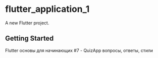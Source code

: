 # flutter_application_1

A new Flutter project.

## Getting Started

Flutter основы для начинающих #7 - QuizApp вопросы, ответы, стили
